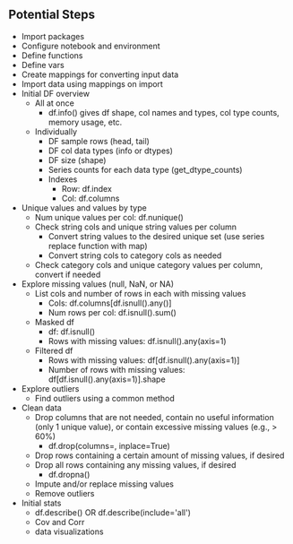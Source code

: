 ## Potential Steps

- Import packages
- Configure notebook and environment
- Define functions
- Define vars
- Create mappings for converting input data
- Import data using mappings on import
- Initial DF overview
    + All at once
        * df.info() gives df shape, col names and types, col type counts, memory usage, etc.
    + Individually
        * DF sample rows (head, tail)
        * DF col data types (info or dtypes)
        * DF size (shape)
        * Series counts for each data type (get_dtype_counts)
        * Indexes
            - Row: df.index
            - Col: df.columns
- Unique values and values by type
    + Num unique values per col: df.nunique()
    + Check string cols and unique string values per column
        * Convert string values to the desired unique set (use series replace function with map)
        * Convert string cols to category cols as needed
    + Check category cols and unique category values per column, convert if needed
- Explore missing values (null, NaN, or NA)
    + List cols and number of rows in each with missing values
        * Cols: df.columns[df.isnull().any()]
        * Num rows per col: df.isnull().sum()
    + Masked df
        * df: df.isnull()
        * Rows with missing values: df.isnull().any(axis=1)
    + Filtered df
        * Rows with missing values: df[df.isnull().any(axis=1)]
        * Number of rows with missing values: df[df.isnull().any(axis=1)].shape
- Explore outliers
    + Find outliers using a common method
- Clean data
    + Drop columns that are not needed, contain no useful information (only 1 unique value), or contain excessive missing values (e.g., > 60%)
        * df.drop(columns=<colNameArray>, inplace=True)
    + Drop rows containing a certain amount of missing values, if desired
    + Drop all rows containing any missing values, if desired
        * df.dropna()
    + Impute and/or replace missing values
    + Remove outliers
- Initial stats
    + df.describe() OR df.describe(include='all')
    + Cov and Corr
    + data visualizations
